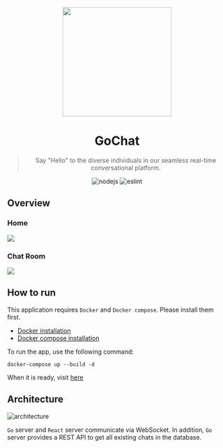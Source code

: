 <div align="center">
    <img width="250" src="https://github.com/SeoulSKY/GoChat/assets/48105703/7e81a793-4d9a-40ba-b529-603ff176eadc">
    <h1>GoChat</h1>
</div>

<blockquote align="center">
    Say "Hello" to the diverse individuals in our seamless real-time conversational platform.
</blockquote>

<div align="center">
    <img src="https://img.shields.io/badge/Node.js-v21.7-84ba64" alt="nodejs">
    <img src="https://github.com/SeoulSKY/GoChat/actions/workflows/eslint.yml/badge.svg" alt="eslint">
</div>

## Overview

### Home

![](https://github.com/SeoulSKY/GoChat/blob/main/assets/home.gif)

### Chat Room

![](https://github.com/SeoulSKY/GoChat/assets/48105703/c03988b8-9046-4f49-a158-9c081e97f54a)

## How to run

This application requires `Docker` and `Docker compose`. Please install them first.
* [Docker installation](https://www.docker.com/get-started)
* [Docker compose installation](https://docs.docker.com/compose/install/)

To run the app, use the following command:
```
docker-compose up --build -d
```
When it is ready, visit [here](http://localhost:8080)

## Architecture

![architecture](https://user-images.githubusercontent.com/48105703/147528514-619615f9-378a-4174-ab1a-ef13129e3631.png)

`Go` server and `React` server communicate via WebSocket. In addition, `Go` server provides a REST API to get all existing chats in the database.

